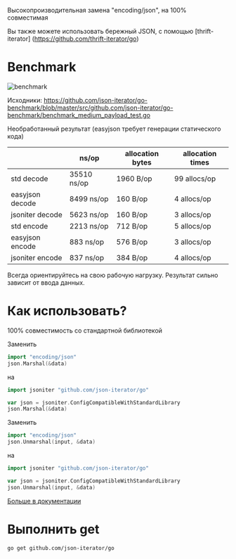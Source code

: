 Высокопроизводительная замена "encoding/json", на 100% совместимая 

Вы также можете использовать бережный JSON, с помощью [thrift-iterator] (https://github.com/thrift-iterator/go)

# Benchmark

![benchmark](http://jsoniter.com/benchmarks/go-benchmark.png)

Исходники: https://github.com/json-iterator/go-benchmark/blob/master/src/github.com/json-iterator/go-benchmark/benchmark_medium_payload_test.go

Необработанный результат (easyjson требует генерации статического кода)

|                 | ns/op       | allocation bytes | allocation times |
| --------------- | ----------- | ---------------- | ---------------- |
| std decode      | 35510 ns/op | 1960 B/op        | 99 allocs/op     |
| easyjson decode | 8499 ns/op  | 160 B/op         | 4 allocs/op      |
| jsoniter decode | 5623 ns/op  | 160 B/op         | 3 allocs/op      |
| std encode      | 2213 ns/op  | 712 B/op         | 5 allocs/op      |
| easyjson encode | 883 ns/op   | 576 B/op         | 3 allocs/op      |
| jsoniter encode | 837 ns/op   | 384 B/op         | 4 allocs/op      |

Всегда ориентируйтесь на свою рабочую нагрузку.
Результат сильно зависит от ввода данных.

# Как использовать?

100% совместимость со стандартной библиотекой

Заменить

```go
import "encoding/json"
json.Marshal(&data)
```

на

```go
import jsoniter "github.com/json-iterator/go"

var json = jsoniter.ConfigCompatibleWithStandardLibrary
json.Marshal(&data)
```

Заменить

```go
import "encoding/json"
json.Unmarshal(input, &data)
```

на

```go
import jsoniter "github.com/json-iterator/go"

var json = jsoniter.ConfigCompatibleWithStandardLibrary
json.Unmarshal(input, &data)
```

[Больше в документации](http://jsoniter.com/migrate-from-go-std.html)

# Выполнить get

```
go get github.com/json-iterator/go
```
